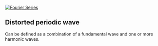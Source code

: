 
[![Fourier Series](https://res.cloudinary.com/marcomontalbano/image/upload/v1635578158/video_to_markdown/images/youtube--ENrQNiXfaLk-c05b58ac6eb4c4700831b2b3070cd403.jpg)](https://www.youtube.com/watch?v=ENrQNiXfaLk "Fourier Series")

## Distorted periodic wave
   Can be defined as a combination of a fundamental wave and one or more harmonic waves.
